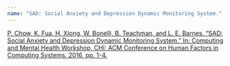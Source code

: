 ```yaml
---
name: "SAD: Social Anxiety and Depression Dynamic Monitoring System."
---
```


[P. Chow, K. Fua, H. Xiong, W. Bonelli, B. Teachman, and L. E. Barnes. “SAD: Social Anxiety and Depression Dynamic Monitoring System.” In: Computing and Mental Health Workshop, CHI: ACM Conference on Human Factors in Computing Systems. 2016, pp. 1-4.](https://www.researchgate.net/publication/295918103_SAD_Social_Anxiety_and_Depression_Monitoring_System_for_College_Students)
